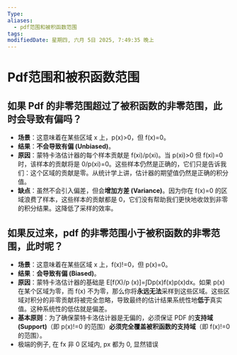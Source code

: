 ```yaml
---
Type: 
aliases:
  - pdf范围和被积函数范围
tags: 
modifiedDate: 星期四, 六月 5日 2025, 7:49:35 晚上
---
```


# Pdf范围和被积函数范围

## 如果 Pdf 的非零范围超过了被积函数的非零范围，此时会导致有偏吗？

- **场景**：这意味着在某些区域 x 上，p(x)>0，但 f(x)=0。
- **结果**：**不会导致有偏 (Unbiased)**。
- **原因**：蒙特卡洛估计器的每个样本贡献是 f(xi​)/p(xi​)。当 p(xi​)>0 但 f(xi​)=0 时，该样本的贡献将是 0/p(xi​)=0。这些样本仍然是正确的，它们只是告诉我们：这个区域的贡献是零。从统计学上讲，估计器的期望值仍然是正确的积分值。
- **缺点**：虽然不会引入偏差，但会**增加方差 (Variance)**。因为你在 f(x)=0 的区域浪费了样本，这些样本的贡献都是 0，它们没有帮助我们更快地收敛到非零的积分结果。这降低了采样的效率。

## 如果反过来，pdf 的非零范围小于被积函数的非零范围，此时呢？

- **场景**：这意味着在某些区域 x 上，f(x)!=0，但 p(x)=0。
- **结果**：**会导致有偏 (Biased)**。
- **原因**：蒙特卡洛估计器的基础是 E[f(X)/p (x)​]=∫D​p(x)f(x)​p(x)dx。如果 p(x) 在某个区域为零，而 f(x) 不为零，那么你将**永远无法**采样到这些区域。这些区域对积分的非零贡献将被完全忽略，导致最终的估计结果系统性地**低于**真实值。这种系统性的低估就是偏差。
- **基本原则**：为了确保蒙特卡洛估计器是无偏的，必须保证 PDF 的**支持域 (Support)**（即 p(x)!=0 的范围）**必须完全覆盖被积函数的支持域**（即 f(x)!=0 的范围）。
- 极端的例子, 在 fx 非 0 区域内, px 都为 0, 显然错误
